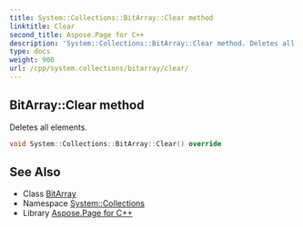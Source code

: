 ```yaml
---
title: System::Collections::BitArray::Clear method
linktitle: Clear
second_title: Aspose.Page for C++
description: 'System::Collections::BitArray::Clear method. Deletes all elements in C++.'
type: docs
weight: 900
url: /cpp/system.collections/bitarray/clear/
---
```

## BitArray::Clear method


Deletes all elements.

```cpp
void System::Collections::BitArray::Clear() override
```

## See Also

* Class [BitArray](../)
* Namespace [System::Collections](../../)
* Library [Aspose.Page for C++](../../../)

